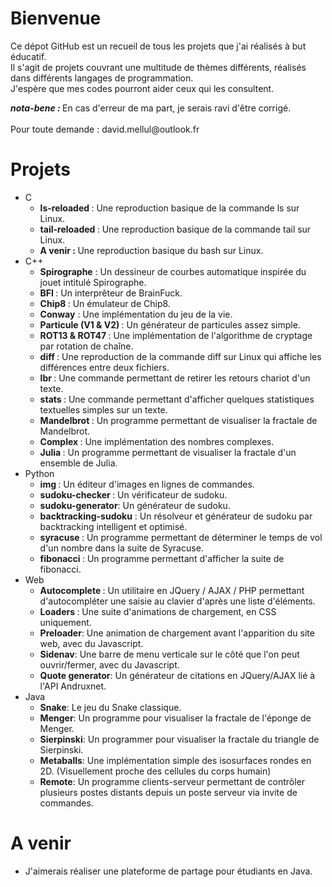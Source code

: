 # Bienvenue

<p>
  Ce dépot GitHub est un recueil de tous les projets que j'ai réalisés à but éducatif.<br />
  Il s'agit de projets couvrant une multitude de thèmes différents, réalisés dans différents langages de programmation.<br />
  J'espère que mes codes pourront aider ceux qui les consultent.
</p>
  <b><em>nota-bene : </em></b>En cas d'erreur de ma part, je serais ravi d'être corrigé.
  <br />
  <br />
  Pour toute demande : david.mellul@outlook.fr 

# Projets

- C
  - <b>ls-reloaded </b>: Une reproduction basique de la commande ls sur Linux.
  - <b>tail-reloaded </b> : Une reproduction basique de la commande tail sur Linux.
  - <b>A venir : </b> Une reproduction basique du bash sur Linux.
- C++
  - <b>Spirographe</b> : Un dessineur de courbes automatique inspirée du jouet intitulé Spirographe.
  - <b>BFI </b>: Un interprêteur de BrainFuck.
  - <b>Chip8 </b>: Un émulateur de Chip8.
  - <b>Conway</b> : Une implémentation du jeu de la vie.
  - <b>Particule (V1 & V2) </b>: Un générateur de particules assez simple.
  - <b>ROT13 & ROT47 </b>: Une implémentation de l'algorithme de cryptage par rotation de chaîne.
  - <b>diff </b>: Une reproduction de la commande diff sur Linux qui affiche les différences entre deux fichiers.
  - <b>lbr </b>: Une commande permettant de retirer les retours chariot d'un texte.
  - <b>stats </b>: Une commande permettant d'afficher quelques statistiques textuelles simples sur un texte.
  - <b>Mandelbrot </b>: Un programme permettant de visualiser la fractale de Mandelbrot.
  - <b>Complex </b>: Une implémentation des nombres complexes.
  - <b>Julia </b>: Un programme permettant de visualiser la fractale d'un ensemble de Julia.
- Python
  - <b>img </b>: Un éditeur d'images en lignes de commandes.
  - <b>sudoku-checker </b>: Un vérificateur de sudoku.
  - <b>sudoku-generator</b>: Un générateur de sudoku.
  - <b>backtracking-sudoku</b> : Un résolveur et générateur de sudoku par backtracking intelligent et optimisé.
  - <b>syracuse </b>: Un programme permettant de déterminer le temps de vol d'un nombre dans la suite de Syracuse.
  - <b>fibonacci </b>: Un programme permettant d'afficher la suite de fibonacci.
- Web
  - <b>Autocomplete </b>: Un utilitaire en JQuery / AJAX / PHP permettant d'autocompléter une saisie au clavier d'après une liste           d'éléments.
  - <b>Loaders </b>: Une suite d'animations de chargement, en CSS uniquement.
  - <b>Preloader</b>: Une animation de chargement avant l'apparition du site web, avec du Javascript.
  - <b>Sidenav</b>: Une barre de menu verticale sur le côté que l'on peut ouvrir/fermer, avec du Javascript. 
  - <b>Quote generator</b>: Un générateur de citations en JQuery/AJAX lié à l'API Andruxnet.
- Java
  - <b>Snake</b>: Le jeu du Snake classique.
  - <b>Menger</b>: Un programme pour visualiser la fractale de l'éponge de Menger.
  - <b>Sierpinski</b>: Un programmer pour visualiser la fractale du triangle de Sierpinski.
  - <b>Metaballs</b>: Une implémentation simple des isosurfaces rondes en 2D. (Visuellement proche des cellules du corps humain)
  - <b>Remote</b>: Un programme clients-serveur permettant de contrôler plusieurs postes distants depuis un poste serveur via invite de     commandes.
 
 # A venir 
 
-  J'aimerais réaliser une plateforme de partage pour étudiants en Java.
